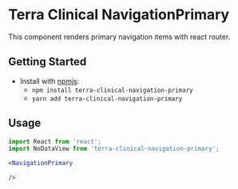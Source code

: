 # Terra Clinical NavigationPrimary

This component renders primary navigation items with react router.

## Getting Started

- Install with [npmjs](https://www.npmjs.com):
  - `npm install terra-clinical-navigation-primary`
  - `yarn add terra-clinical-navigation-primary`

## Usage

```jsx
import React from 'react';
import NoDataView from 'terra-clinical-navigation-primary';

<NavigationPrimary

/>
```

